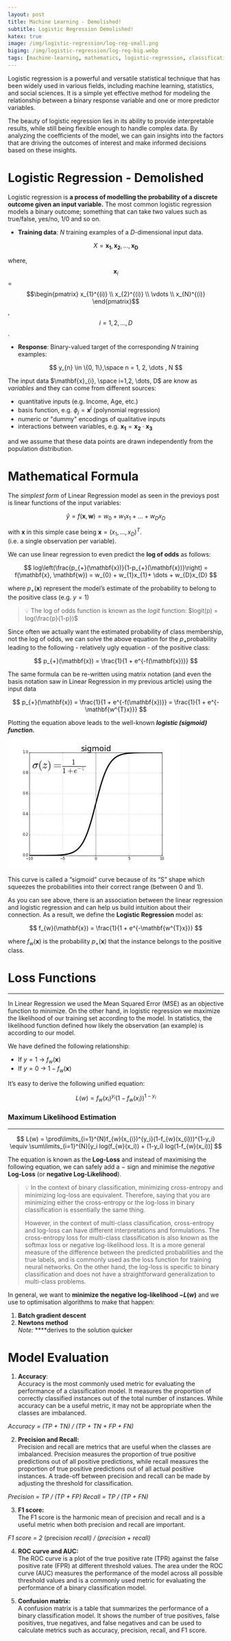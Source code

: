 ```yaml
---
layout: post
title: Machine Learning - Demolished!
subtitle: Logistic Regression Demolished!
katex: true
image: /img/logistic-regression/log-reg-small.png
bigimg: /img/logistic-regression/log-reg-big.webp
tags: [machine-learning, mathematics, logistic-regression, classification]
---
```


Logistic regression is a powerful and versatile statistical technique that has been widely used in various fields, including machine learning, statistics, and social sciences. It is a simple yet effective method for modeling the relationship between a binary response variable and one or more predictor variables.

The beauty of logistic regression lies in its ability to provide interpretable results, while still being flexible enough to handle complex data. By analyzing the coefficients of the model, we can gain insights into the factors that are driving the outcomes of interest and make informed decisions based on these insights.

# Logistic Regression - Demolished

Logistic regression is **a process of modelling the probability of a discrete outcome given an input variable.** The most common logistic regression models a binary outcome; something that can take two values such as true/false, yes/no, 1/0 and so on.

- **Training data**: $N$ training examples of a $D$-dimensional input data.

$$
X = \mathbf{x_1}, \mathbf{x_2}, \dots , \mathbf{x_D}
$$

where, $$\mathbf{x}_{i} $$ =
$$\begin{pmatrix}
x_{1}^{(i)} \\
x_{2}^{(i)} \\
\vdots \\
x_{N}^{(i)}
\end{pmatrix}$$ , $$i=1,2, \dots, D$$.

- **Response**: Binary-valued target of the corresponding $N$ training examples:

$$
y_{n} \in \{0, 1\},\space n = 1, 2, \dots , N
$$

The input data $\mathbf{x}_{i}, \space i=1,2, \dots, D$ are know as *variables* and they can come from different sources:

- quantitative inputs (e.g. Income, Age, etc.)
- basis function, e.g. $\phi_{j}=\mathbf{x}^{j}$ (polynomial regression)
- numeric or "dummy" encodings of qualitative inputs
- interactions between variables, e.g. $\mathbf{x_{1}}=\mathbf{x_{2}} \cdot \mathbf{x_{3}}$

and we assume that these data points are drawn independently from the population distribution.

# Mathematical Formula

The *simplest form* of Linear Regression model as seen in the previoys post is linear functions of the input variables:

$$
\hat{y} = f(\mathbf{x}, \mathbf{w}) = w_{0} + w_{1}x_{1}+ \dots + w_{D}x_{D}
$$

with $\mathbf{x}$ in this simple case being $\mathbf{x} = (x_{1}, \dots, x_{D})^{T}$. <br>
(i.e. a single observation per variable).

We can use linear regression to even predict the **log of odds** as follows:

$$
log\left(\frac{p_{+}(\mathbf{x})}{1-p_{+}(\mathbf{x})}\right) = f(\mathbf{x}, \mathbf{w}) = w_{0} + w_{1}x_{1}+ \dots + w_{D}x_{D}
$$

where $p_{+}(\mathbf{x})$ represent the model’s estimate of the probability to belong to the positive class (e.g. $y = 1$)

> 💡 The log of odds function is known as the *logit* function:
> $logit(p) = log(\frac{p}{1-p})$

Since often we actually want the estimated probability of class membership, not the log of odds, we can solve the above equation for the $p_{+}$probability leading to the following - relatively ugly equation - of the positive class:

$$
p_{+}(\mathbf{x}) = \frac{1}{1 + e^{-f(\mathbf{x})}}
$$

The same formula can be re-written using matrix notation (and even the basis notation saw in Linear Regression in my previous article) using the input data

$$
p_{+}(\mathbf{x}) = \frac{1}{1 + e^{-f(\mathbf{x})}} = \frac{1}{1 + e^{-\mathbf{w^{T}x}}}
$$

Plotting the equation above leads to the well-known ***logistic (sigmoid) function.***

![](/img/logistic-regression/log-reg-inline-sigma.jpeg)

This curve is called a “sigmoid” curve because of its “S” shape which squeezes the probabilities into their correct range (between 0 and 1).

As you can see above, there is an association between the linear regression and logistic regression and can help us build intuition about their connection. As a result, we define the **Logistic Regression** model as:

$$
f_{w}(\mathbf{x}) = \frac{1}{1 + e^{-\mathbf{w^{T}x}}}
$$

where $f_{w}(\mathbf{x})$ is the probability $p_{+}{(\mathbf{x})}$ that the instance belongs to the positive class.

# Loss Functions

---

In Linear Regression we used the Mean Squared Error (MSE) as an objective function to minimize. On the other hand, in logistic regression we maximize the likelihood of our training set according to the model. In statistics, the likelihood function defined how likely the observation (an example) is according to our model.

We have defined the following relationship:

- If $y=1$ →     $f_{w}(\mathbf{x})$
- If $y=0$ →  $1 - f_{w}(\mathbf{x})$

It’s easy to derive the following unified equation:

$$
L(w) = f_{w}(x_{i})^{y_i}(1-f_{w}(x_{i}))^{1-y_i}
$$

### Maximum Likelihood Estimation

---

$$
L(w) = \prod\limits_{i=1}^{N}f_{w}(x_{i})^{y_i}(1-f_{w}(x_{i}))^{1-y_i} \equiv \sum\limits_{i=1}^{N}[y_i log(f_{w}(x_i)) + (1-y_i) log(1-f_{w}(x_i))]
$$

The equation is known as the **Log-Loss** and instead of maximising the following equation, we can safely add a $-$ sign and minimise the *negative* **Log-Loss** (or **negative Log-Likelihood**).

> 💡 In the context of binary classification, minimizing cross-entropy and minimizing log-loss are equivalent. Therefore, saying that you are minimizing either the cross-entropy or the log-loss in binary classification is essentially the same thing.
>
> However, in the context of multi-class classification, cross-entropy and log-loss can have different interpretations and formulations. The cross-entropy loss for multi-class classification is also known as the softmax loss or negative log-likelihood loss. It is a more general measure of the difference between the predicted probabilities and the true labels, and is commonly used as the loss function for training neural networks. On the other hand, the log-loss is specific to binary classification and does not have a straightforward generalization to multi-class problems.

In general, we want to **minimize the negative log-likelihood $-L(w)$** and we use to optimisation algorithms to make that happen:

1. **Batch gradient descent**
2. **Newtons method** <br>
*Note:* ****derives to the solution quicker

# Model Evaluation

1. **Accuracy**: <br>
Accuracy is the most commonly used metric for evaluating the performance of a classification model. It measures the proportion of correctly classified instances out of the total number of instances. While accuracy can be a useful metric, it may not be appropriate when the classes are imbalanced.

*Accuracy = (TP + TN) / (TP + TN + FP + FN)*

2. **Precision and Recall:** <br>
Precision and recall are metrics that are useful when the classes are imbalanced. Precision measures the proportion of true positive predictions out of all positive predictions, while recall measures the proportion of true positive predictions out of all actual positive instances. A trade-off between precision and recall can be made by adjusting the threshold for classification.

*Precision = TP / (TP + FP)
Recall = TP / (TP + FN)*

3. **F1 score:** <br>
The F1 score is the harmonic mean of precision and recall and is a useful metric when both precision and recall are important.

*F1 score = 2* (precision *recall) / (precision + recall)*

4. **ROC curve and AUC:** <br>
The ROC curve is a plot of the true positive rate (TPR) against the false positive rate (FPR) at different threshold values. The area under the ROC curve (AUC) measures the performance of the model across all possible threshold values and is a commonly used metric for evaluating the performance of a binary classification model.

5. **Confusion matrix:** <br>
A confusion matrix is a table that summarizes the performance of a binary classification model. It shows the number of true positives, false positives, true negatives, and false negatives and can be used to calculate metrics such as accuracy, precision, recall, and F1 score.
